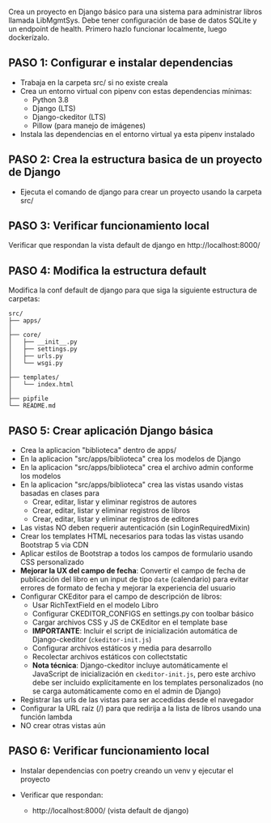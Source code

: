 Crea un proyecto en Django básico para una sistema para administrar libros llamada LibMgmtSys. Debe tener configuración de base de datos SQLite y un endpoint de health. Primero hazlo funcionar localmente, luego dockerízalo.

## PASO 1: Configurar e instalar dependencias

- Trabaja en la carpeta src/ si no existe creala
- Crea un entorno virtual con pipenv con estas dependencias mínimas:
    - Python 3.8
    - Django (LTS)
    - Django-ckeditor (LTS)
    - Pillow (para manejo de imágenes)
- Instala las dependencias en el entorno virtual ya esta pipenv instalado

## PASO 2: Crea la estructura basica de un proyecto de Django
- Ejecuta el comando de django para crear un proyecto usando la carpeta src/

## PASO 3: Verificar funcionamiento local
Verificar que respondan la vista default de django en http://localhost:8000/ 

## PASO 4: Modifica la estructura default

Modifica la conf default de django para que siga la siguiente estructura de carpetas:
```
src/
├── apps/
│
├── core/
│   ├── __init__.py
│   ├── settings.py
│   ├── urls.py
│   └── wsgi.py
│
├── templates/
│   └── index.html
│
├── pipfile
└── README.md
```

## PASO 5: Crear aplicación Django básica

- Crea la aplicacion "biblioteca" dentro de apps/
- En la aplicacion "src/apps/biblioteca" crea los modelos de Django
- En la aplicacion "src/apps/biblioteca" crea el archivo admin conforme los modelos
- En la aplicacion "src/apps/biblioteca" crea las vistas usando vistas basadas en clases para 
    - Crear, editar, listar y eliminar registros de autores
    - Crear, editar, listar y eliminar registros de libros
    - Crear, editar, listar y eliminar registros de editores
- Las vistas NO deben requerir autenticación (sin LoginRequiredMixin)
- Crear los templates HTML necesarios para todas las vistas usando Bootstrap 5 via CDN
- Aplicar estilos de Bootstrap a todos los campos de formulario usando CSS personalizado
- **Mejorar la UX del campo de fecha**: Convertir el campo de fecha de publicación del libro en un input de tipo `date` (calendario) para evitar errores de formato de fecha y mejorar la experiencia del usuario
- Configurar CKEditor para el campo de descripción de libros:
  - Usar RichTextField en el modelo Libro
  - Configurar CKEDITOR_CONFIGS en settings.py con toolbar básico
  - Cargar archivos CSS y JS de CKEditor en el template base
  - **IMPORTANTE**: Incluir el script de inicialización automática de Django-ckeditor (`ckeditor-init.js`)
  - Configurar archivos estáticos y media para desarrollo
  - Recolectar archivos estáticos con collectstatic
  - **Nota técnica**: Django-ckeditor incluye automáticamente el JavaScript de inicialización en `ckeditor-init.js`, pero este archivo debe ser incluido explícitamente en los templates personalizados (no se carga automáticamente como en el admin de Django)
- Registrar las urls de las vistas para ser accedidas desde el navegador
- Configurar la URL raíz (/) para que redirija a la lista de libros usando una función lambda
- NO crear otras vistas aún


## PASO 6: Verificar funcionamiento local

- Instalar dependencias con poetry creando un venv y ejecutar el proyecto

- Verificar que respondan:
    - http://localhost:8000/ (vista default de django)